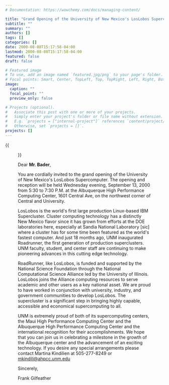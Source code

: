 ```yaml
---
# Documentation: https://wowchemy.com/docs/managing-content/

title: "Grand Opening of the University of New Mexico's LosLobos Supercomputer"
subtitle: ""
summary: ""
authors: []
tags: []
categories: []
date: 2000-08-08T15:17:58-04:00
lastmod: 2000-08-08T15:17:58-04:00
featured: false
draft: false

# Featured image
# To use, add an image named `featured.jpg/png` to your page's folder.
# Focal points: Smart, Center, TopLeft, Top, TopRight, Left, Right, BottomLeft, Bottom, BottomRight.
image:
  caption: ""
  focal_point: ""
  preview_only: false

# Projects (optional).
#   Associate this post with one or more of your projects.
#   Simply enter your project's folder or file name without extension.
#   E.g. `projects = ["internal-project"]` references `content/project/deep-learning/index.md`.
#   Otherwise, set `projects = []`.
projects: []
---
```


{{<figure src="letter.jpg">}}

Dear **Mr. Bader**,

You are cordially invited to the grand opening of the University of New Mexico's LosLobos Supercomputer.  The opening and reception will be held Wednesday evening, September 13, 2000 from 5:30 to 7:30 P.M. at the Albuquerque High Performance Computing Center, 1601 Central Ave, on the northwest corner of Central and University.

LosLobos is the world's first large production Linux-based IBM Supercluster. Cluster computing technology has a distinctly New Mexico flavor since it has grown from efforts at the DOE laboratories here, especially at Sandia National Laboratory [sic] where a cluster has for some time been featured as the world's fastest computer. And just 18 months ago, UNM inaugurated Roadrunner, the first generation of production superclusters. UNM faculty, student, and center staff are continuing to make pioneering advances in this cutting edge technology.

RoadRunner, like LosLobos, is funded and supported by the National Science Foundation through the National Computational Science Alliance led by the University of Illinois. LosLobos joins the Alliance computing resources to serve academic and other users as a key national asset. We are proud to have worked in conjunction with university, industry, and government communities to develop LosLobos. The supercluster is a significant step in bringing highly capable, accessible and economical supercomputing to all.

UNM is extremely proud of both of its supercomputing centers, the Maui High Performance Computing Center and the Albuquerque High Performance Computing Center and the international recognition for their accomplishments. We hope that you can join us in celebrating a milestone in the growth of the Albuquerque center and the advancement of an exciting technology.  If you desire any special arrangements please contact Martina Kindilien at 505-277-8249 or mkindili@ahpcc.unm.edu

Sincerely,

Frank Gilfeather
